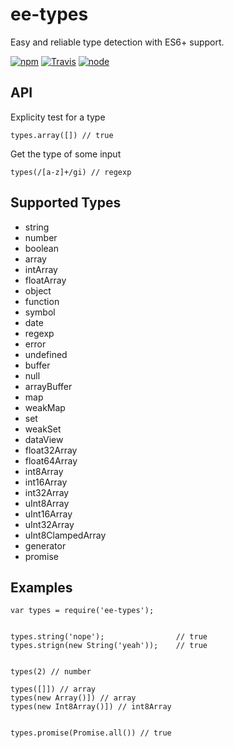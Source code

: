 # ee-types

Easy and reliable type detection with ES6+ support.


[![npm](https://img.shields.io/npm/dm/ee-types.svg?style=flat-square)](https://www.npmjs.com/package/ee-types)
[![Travis](https://img.shields.io/travis/eventEmitter/ee-types.svg?style=flat-square)](https://travis-ci.org/eventEmitter/ee-types)
[![node](https://img.shields.io/node/v/ee-types.svg?style=flat-square)](https://nodejs.org/)


## API

Explicity test for a type

    types.array([]) // true


Get the type of some input

    types(/[a-z]+/gi) // regexp



## Supported Types

- string
- number
- boolean
- array
- intArray
- floatArray
- object
- function
- symbol
- date
- regexp
- error
- undefined
- buffer
- null
- arrayBuffer
- map
- weakMap
- set
- weakSet
- dataView
- float32Array
- float64Array
- int8Array
- int16Array
- int32Array
- uInt8Array
- uInt16Array
- uInt32Array
- uInt8ClampedArray
- generator
- promise



## Examples


    var types = require('ee-types');


    types.string('nope');                // true
    types.strign(new String('yeah'));    // true


    types(2) // number

    types([]]) // array
    types(new Array()]) // array
    types(new Int8Array()]) // int8Array


    types.promise(Promise.all()) // true

